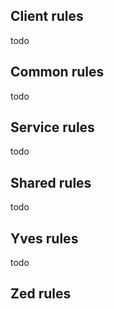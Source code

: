 ## Client rules
todo
## Common rules
todo
## Service rules
todo
## Shared rules
todo
## Yves rules
todo
## Zed rules
